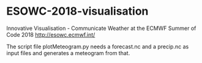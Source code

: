 # ESOWC-2018-visualisation
Innovative Visualisation - Communicate Weather at the ECMWF Summer of Code 2018
http://esowc.ecmwf.int/

The script file plotMeteogram.py needs a forecast.nc and a precip.nc as
input files and generates a meteogram from that.
